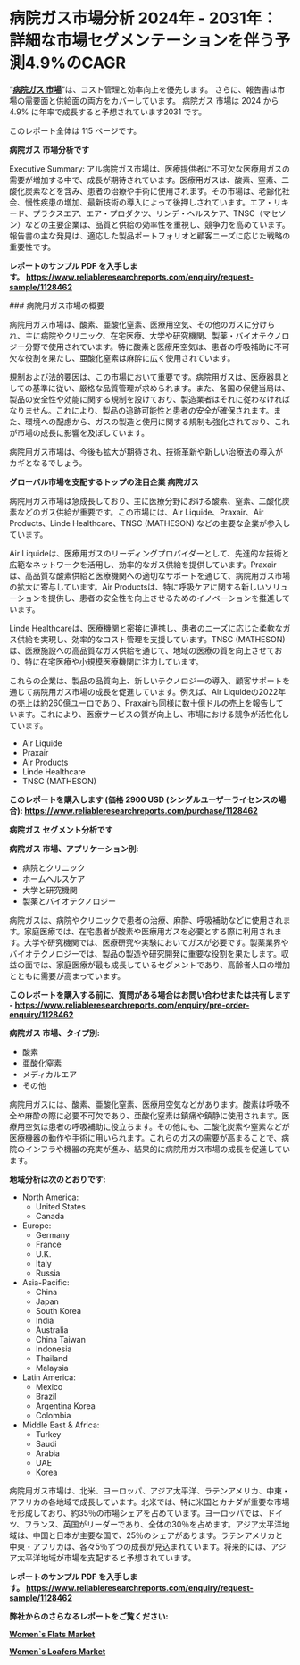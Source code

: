 <p><h1>病院ガス市場分析 2024年 - 2031年：詳細な市場セグメンテーションを伴う予測4.9%のCAGR</h1></p><p>&ldquo;<strong><a href="https://www.reliableresearchreports.com/hospital-gas-r1128462?utm_campaign=107&utm_medium=9&utm_source=Github&utm_content=ia&utm_term=30122024&utm_id=hospital-gas">病院ガス 市場</a></strong>&rdquo;は、コスト管理と効率向上を優先します。 さらに、報告書は市場の需要面と供給面の両方をカバーしています。 病院ガス 市場は 2024 から 4.9% に年率で成長すると予想されています2031 です。</p>
<p>このレポート全体は 115 ページです。</p>
<p><strong>病院ガス 市場分析です</strong></p>
<p><p>Executive Summary: アル病院ガス市場は、医療提供者に不可欠な医療用ガスの需要が増加する中で、成長が期待されています。医療用ガスは、酸素、窒素、二酸化炭素などを含み、患者の治療や手術に使用されます。その市場は、老齢化社会、慢性疾患の増加、最新技術の導入によって後押しされています。エア・リキード、プラクスエア、エア・プロダクツ、リンデ・ヘルスケア、TNSC（マセソン）などの主要企業は、品質と供給の効率性を重視し、競争力を高めています。報告書の主な発見は、適応した製品ポートフォリオと顧客ニーズに応じた戦略の重要性です。</p></p>
<p><strong>レポートのサンプル PDF を入手します。&nbsp;<a href="https://www.reliableresearchreports.com/enquiry/request-sample/1128462?utm_campaign=107&utm_medium=9&utm_source=Github&utm_content=ia&utm_term=30122024&utm_id=hospital-gas">https://www.reliableresearchreports.com/enquiry/request-sample/1128462</a></strong></p>
<p><p>### 病院用ガス市場の概要</p><p>病院用ガス市場は、酸素、亜酸化窒素、医療用空気、その他のガスに分けられ、主に病院やクリニック、在宅医療、大学や研究機関、製薬・バイオテクノロジー分野で使用されています。特に酸素と医療用空気は、患者の呼吸補助に不可欠な役割を果たし、亜酸化窒素は麻酔に広く使用されています。</p><p>規制および法的要因は、この市場において重要です。病院用ガスは、医療器具としての基準に従い、厳格な品質管理が求められます。また、各国の保健当局は、製品の安全性や効能に関する規制を設けており、製造業者はそれに従わなければなりません。これにより、製品の追跡可能性と患者の安全が確保されます。また、環境への配慮から、ガスの製造と使用に関する規制も強化されており、これが市場の成長に影響を及ぼしています。</p><p>病院用ガス市場は、今後も拡大が期待され、技術革新や新しい治療法の導入がカギとなるでしょう。</p></p>
<p><strong>グローバル市場を支配するトップの注目企業 病院ガス</strong></p>
<p><p>病院用ガス市場は急成長しており、主に医療分野における酸素、窒素、二酸化炭素などのガス供給が重要です。この市場には、Air Liquide、Praxair、Air Products、Linde Healthcare、TNSC (MATHESON) などの主要な企業が参入しています。</p><p>Air Liquideは、医療用ガスのリーディングプロバイダーとして、先進的な技術と広範なネットワークを活用し、効率的なガス供給を提供しています。Praxairは、高品質な酸素供給と医療機関への適切なサポートを通じて、病院用ガス市場の拡大に寄与しています。Air Productsは、特に呼吸ケアに関する新しいソリューションを提供し、患者の安全性を向上させるためのイノベーションを推進しています。</p><p>Linde Healthcareは、医療機関と密接に連携し、患者のニーズに応じた柔軟なガス供給を実現し、効率的なコスト管理を支援しています。TNSC (MATHESON)は、医療施設への高品質なガス供給を通じて、地域の医療の質を向上させており、特に在宅医療や小規模医療機関に注力しています。</p><p>これらの企業は、製品の品質向上、新しいテクノロジーの導入、顧客サポートを通じて病院用ガス市場の成長を促進しています。例えば、Air Liquideの2022年の売上は約260億ユーロであり、Praxairも同様に数十億ドルの売上を報告しています。これにより、医療サービスの質が向上し、市場における競争が活性化しています。</p></p>
<p><ul><li>Air Liquide</li><li>Praxair</li><li>Air Products</li><li>Linde Healthcare</li><li>TNSC (MATHESON)</li></ul></p>
<p><strong>このレポートを購入します (価格 2900 USD (シングルユーザーライセンスの場合):&nbsp;<a href="https://www.reliableresearchreports.com/purchase/1128462?utm_campaign=107&utm_medium=9&utm_source=Github&utm_content=ia&utm_term=30122024&utm_id=hospital-gas">https://www.reliableresearchreports.com/purchase/1128462</a></strong></p>
<p><strong>病院ガス セグメント分析です</strong></p>
<p><strong>病院ガス 市場、アプリケーション別:</strong></p>
<p><ul><li>病院とクリニック</li><li>ホームヘルスケア</li><li>大学と研究機関</li><li>製薬とバイオテクノロジー</li></ul></p>
<p><p>病院ガスは、病院やクリニックで患者の治療、麻酔、呼吸補助などに使用されます。家庭医療では、在宅患者が酸素や医療用ガスを必要とする際に利用されます。大学や研究機関では、医療研究や実験においてガスが必要です。製薬業界やバイオテクノロジーでは、製品の製造や研究開発に重要な役割を果たします。収益の面では、家庭医療が最も成長しているセグメントであり、高齢者人口の増加とともに需要が高まっています。</p></p>
<p><strong>このレポートを購入する前に、質問がある場合はお問い合わせまたは共有します - <a href="https://www.reliableresearchreports.com/enquiry/pre-order-enquiry/1128462?utm_campaign=107&utm_medium=9&utm_source=Github&utm_content=ia&utm_term=30122024&utm_id=hospital-gas">https://www.reliableresearchreports.com/enquiry/pre-order-enquiry/1128462</a></strong></p>
<p><strong>病院ガス 市場、タイプ別:</strong></p>
<p><ul><li>酸素</li><li>亜酸化窒素</li><li>メディカルエア</li><li>その他</li></ul></p>
<p><p>病院用ガスには、酸素、亜酸化窒素、医療用空気などがあります。酸素は呼吸不全や麻酔の際に必要不可欠であり、亜酸化窒素は鎮痛や鎮静に使用されます。医療用空気は患者の呼吸補助に役立ちます。その他にも、二酸化炭素や窒素などが医療機器の動作や手術に用いられます。これらのガスの需要が高まることで、病院のインフラや機器の充実が進み、結果的に病院用ガス市場の成長を促進しています。</p></p>
<p><strong>地域分析は次のとおりです:</strong></p>
<p><ul>
    <li>
        North America:
        <ul>
            <li>United States</li>
            <li>Canada</li>
        </ul>
    </li>
    <li>
        Europe:
        <ul>
            <li>Germany</li>
            <li>France</li>
            <li>U.K.</li>
            <li>Italy</li>
            <li>Russia</li>
        </ul>
    </li>
    <li>
        Asia-Pacific:
        <ul>
            <li>China</li>
            <li>Japan</li>
            <li>South Korea</li>
            <li>India</li>
            <li>Australia</li>
            <li>China Taiwan</li>
            <li>Indonesia</li>
            <li>Thailand</li>
            <li>Malaysia</li>
        </ul>
    </li>
    <li>
        Latin America:
        <ul>
            <li>Mexico</li>
            <li>Brazil</li>
            <li>Argentina Korea</li>
            <li>Colombia</li>
        </ul>
    </li>
    <li>
        Middle East & Africa:
        <ul>
            <li>Turkey</li>
            <li>Saudi</li>
            <li>Arabia</li>
            <li>UAE</li>
            <li>Korea</li>
        </ul>
    </li>
    </ul></p>
<p><p>病院用ガス市場は、北米、ヨーロッパ、アジア太平洋、ラテンアメリカ、中東・アフリカの各地域で成長しています。北米では、特に米国とカナダが重要な市場を形成しており、約35％の市場シェアを占めています。ヨーロッパでは、ドイツ、フランス、英国がリーダーであり、全体の30％を占めます。アジア太平洋地域は、中国と日本が主要な国で、25％のシェアがあります。ラテンアメリカと中東・アフリカは、各々5％ずつの成長が見込まれています。将来的には、アジア太平洋地域が市場を支配すると予想されています。</p></p>
<p><strong>レポートのサンプル PDF を入手します。&nbsp;<a href="https://www.reliableresearchreports.com/enquiry/request-sample/1128462?utm_campaign=107&utm_medium=9&utm_source=Github&utm_content=ia&utm_term=30122024&utm_id=hospital-gas">https://www.reliableresearchreports.com/enquiry/request-sample/1128462</a></strong></p>
<p><strong></strong></p>
<p><strong></strong></p>
<p><strong></strong></p>
<p><strong></strong></p>
<p><strong>弊社からのさらなるレポートをご覧ください:</strong></p>
<p><strong><p><a href="https://github.com/arionmp/Market-Research-Report-List-5/blob/main/womens-flats-market.md?utm_campaign=107&utm_medium=9&utm_source=Github&utm_content=ia&utm_term=30122024&utm_id=hospital-gas">Women`s Flats Market</a></p><p><a href="https://github.com/hartsockdonnette82/Market-Research-Report-List-1/blob/main/womens-loafers-market.md?utm_campaign=107&utm_medium=9&utm_source=Github&utm_content=ia&utm_term=30122024&utm_id=hospital-gas">Women`s Loafers Market</a></p></strong></p>